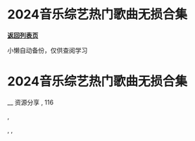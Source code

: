 # 2024音乐综艺热门歌曲无损合集

[**返回列表页**](/gzh/懒人手册)

小懒自动备份，仅供查阅学习

# 2024音乐综艺热门歌曲无损合集

__ 资源分享 , 116

,

, ,

